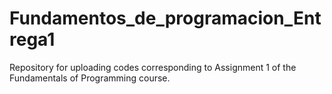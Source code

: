 # Fundamentos_de_programacion_Entrega1
Repository for uploading codes corresponding to Assignment 1 of the Fundamentals of Programming course.
